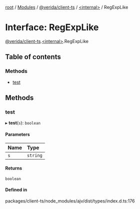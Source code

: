 [root](../README.md) / [Modules](../modules.md) / [@verida/client-ts](../modules/verida_client_ts.md) / [<internal\>](../modules/verida_client_ts._internal_.md) / RegExpLike

# Interface: RegExpLike

[@verida/client-ts](../modules/verida_client_ts.md).[<internal\>](../modules/verida_client_ts._internal_.md).RegExpLike

## Table of contents

### Methods

- [test](verida_client_ts._internal_.RegExpLike.md#test)

## Methods

### test

▸ **test**(`s`): `boolean`

#### Parameters

| Name | Type |
| :------ | :------ |
| `s` | `string` |

#### Returns

`boolean`

#### Defined in

packages/client-ts/node_modules/ajv/dist/types/index.d.ts:176
